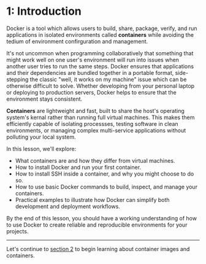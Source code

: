# 1: Introduction
Docker is a tool which allows users to build, share, package, verify, and run applications in isolated environments called **containers** while avoiding the tedium of environment confirguration and management.

It's not uncommon when programming collaboratively that something that might work well on one user's environment will run into issues when another user tries to run the same steps. Docker ensures that applications and their dependencies are bundled together in a portable format, side-stepping the classic "well, it works on my machine" issue which can be otherwise difficult to solve. Whether developing from your personal laptop or deploying to production servers, Docker helps to ensure that the environment stays consistent.

**Containers** are lightweight and fast, built to share the host's operating system's kernal rather than running full virtual machines. This makes them efficiently capable of isolating processses, testing software in clean environments, or managing complex multi-service applications without polluting your local system.

In this lesson, we'll explore:

* What containers are and how they differ from virtual machines.
* How to install Docker and run your first container.
* How to install SSH inside a container, and why you might choose to do so.
* How to use basic Docker commands to build, inspect, and manage your containers.
* Practical examples to illustrate how Docker can simplify both development and deployment workflows.

By the end of this lesson, you should have a working understanding of how to use Docker to create reliable and reproducible environments for your projects. 

---

Let's continue to [section 2](02_containers.md) to begin learning about container images and containers.